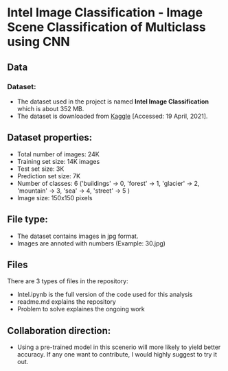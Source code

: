 # Intel Image Classification - Image Scene Classification of Multiclass using CNN

## Data
### Dataset:
- The dataset used in the project is named **Intel Image Classification** which is about 352 MB.
- The dataset is downloaded from [Kaggle](https://www.kaggle.com/puneet6060/intel-image-classification) [Accessed: 19 April, 2021].
## Dataset properties:
- Total number of images: 24K
- Training set size: 14K images 
- Test set size: 3K
- Prediction set size: 7K
- Number of classes: 6 ('buildings' -> 0, 'forest' -> 1, 'glacier' -> 2, 'mountain' -> 3, 'sea' -> 4, 'street' -> 5 )
- Image size: 150x150 pixels
## File type:
- The dataset contains images in jpg format.
- Images are annoted with numbers (Example: 30.jpg)
## Files
There are 3 types of files in the repository:
- Intel.ipynb is the full version of the code used for this analysis
- readme.md explains the repository
- Problem to solve explaines the ongoing work
## Collaboration direction:
- Using a pre-trained model in this scenerio will more likely to yield better accuracy. If any one want to contribute, I would highly suggest to try it out.
